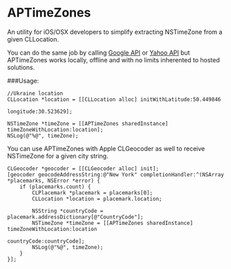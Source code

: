 APTimeZones
===========

An utility for iOS/OSX developers to simplify extracting NSTimeZone from a given CLLocation. 

You can do the same job by calling [Google API](https://developers.google.com/maps/documentation/timezone/) or [Yahoo API](http://help.yahoo.com/l/us/yahoo/ewsapt/webservices/reference/overview/wsr_timezones.html) but APTimeZones works locally, offline and with no limits inherented to hosted solutions.

###Usage:

    //Ukraine location
    CLLocation *location = [[CLLocation alloc] initWithLatitude:50.449846
                                                      longitude:30.523629];
                                                      
    NSTimeZone *timeZone = [[APTimeZones sharedInstance] timeZoneWithLocation:location];
    NSLog(@"%@", timeZone);


You can use APTimeZones with Apple CLGeocoder as well to receive NSTimeZone for a given city string.  

    CLGeocoder *geocoder = [[CLGeocoder alloc] init];
    [geocoder geocodeAddressString:@"New York" completionHandler:^(NSArray *placemarks, NSError *error) {
        if (placemarks.count) {
            CLPlacemark *placemark = placemarks[0];
            CLLocation *location = placemark.location;
            
            NSString *countryCode = placemark.addressDictionary[@"CountryCode"];
            NSTimeZone *timeZone = [[APTimeZones sharedInstance] timeZoneWithLocation:location
                                                                          countryCode:countryCode];
            NSLog(@"%@", timeZone);
        } 
    }];


